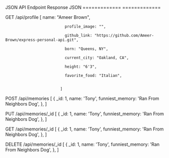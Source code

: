 JSON API Endpoint           Response JSON
=============               =============

GET /api/profile            [
                              name: "Ameer Brown",

                              profile_image: "",

                              github_link: "https://github.com/Ameer-Brown/express-personal-api.git",

                              born: "Queens, NY",

                              current_city: "Oakland, CA",

                              height: "6'3",

                              favorite_food: "Italian",


                            ]

POST /api/memories           [
                             {
                                _id: 1,
                                name: 'Tony',
                                funniest_memory: 'Ran From Neighbors Dog',
                             },
                            ]

PUT /api/memories/_id           [
                             {
                                _id: 1,
                                name: 'Tony',
                                funniest_memory: 'Ran From Neighbors Dog',
                             },
                            ]


GET /api/memories/_id          [
                             {
                                _id: 1,
                                name: 'Tony',
                                funniest_memory: 'Ran From Neighbors Dog',
                             },
                            ]

DELETE /api/memories/_id          [
                             {
                                _id: 1,
                                name: 'Tony',
                                funniest_memory: 'Ran From Neighbors Dog',
                             },
                            ]
